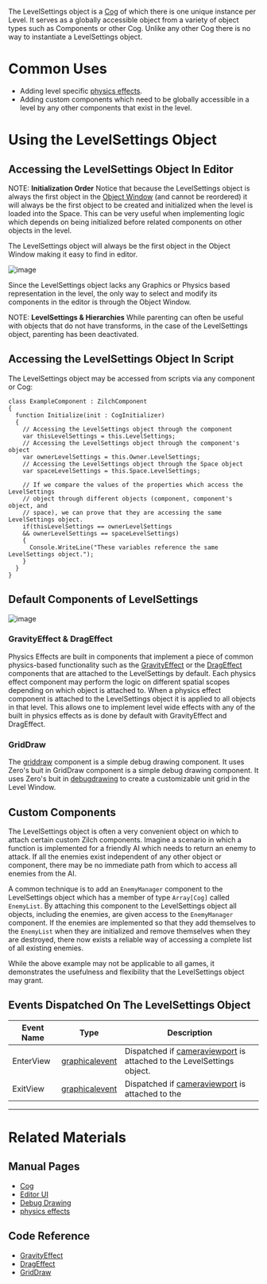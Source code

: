 The LevelSettings object is a [Cog](https://github.com/ArendDanielek/ZeroDocsTest/blob/master/zero_editor_documentation/zeromanual/architecture/cogs.markdown) of which there is one unique instance per Level. It serves as a globally accessible object from a variety of object types such as Components or other Cog. Unlike any other Cog there is no way to instantiate a LevelSettings object.

 # Common Uses
 - Adding level specific [physics effects](https://github.com/ArendDanielek/ZeroDocsTest/blob/master/zero_editor_documentation/zeromanual/physics/physicseffectsandregions.markdown).
 - Adding custom components which need to be globally accessible in a level by any other components that exist in the level.

 # Using the LevelSettings Object

 ## Accessing the LevelSettings Object In Editor

NOTE: **Initialization Order** Notice that because the LevelSettings object is always the first object in the [Object Window](https://github.com/ArendDanielek/ZeroDocsTest/blob/master/zero_editor_documentation/ZeroManual/Editor/EditorUI.markdown) (and cannot be reordered) it will always be the first object to be created and initialized when the level is loaded into the Space. This can be very useful when implementing logic which depends on being initialized before related components on other objects in the level.


The LevelSettings object will always be the first object in the Object Window making it easy to find in editor.



![image](https://media.githubusercontent.com/media/zeroengineteam/ZeroFiles/master/doc_files/46988.png)


Since the LevelSettings object lacks any Graphics or Physics based representation in the level, the only way to select and modify its components in the editor is through the Object Window.

NOTE: **LevelSettings & Hierarchies**  While parenting can often be useful with objects that do not have transforms, in the case of the LevelSettings object, parenting has been deactivated.

 ## Accessing the LevelSettings Object In Script
The LevelSettings object may be accessed from scripts via any component or Cog:

```name=LevelSettings Access Example, lang=csharp
class ExampleComponent : ZilchComponent
{
  function Initialize(init : CogInitializer)
  {
    // Accessing the LevelSettings object through the component
    var thisLevelSettings = this.LevelSettings;
    // Accessing the LevelSettings object through the component's object
    var ownerLevelSettings = this.Owner.LevelSettings;
    // Accessing the LevelSettings object through the Space object
    var spaceLevelSettings = this.Space.LevelSettings;

    // If we compare the values of the properties which access the LevelSettings
    // object through different objects (component, component's object, and 
    // space), we can prove that they are accessing the same LevelSettings object.
    if(thisLevelSettings == ownerLevelSettings
    && ownerLevelSettings == spaceLevelSettings)
    {
      Console.WriteLine("These variables reference the same LevelSettings object.");
    }
  }
}
```

 ## Default Components of LevelSettings


![image](https://media.githubusercontent.com/media/zeroengineteam/ZeroFiles/master/doc_files/46990.png)


 ### GravityEffect & DragEffect
Physics Effects are built in components that implement a piece of common physics-based functionality such as the [GravityEffect](https://github.com/ArendDanielek/ZeroDocsTest/blob/master/zero_editor_documentation/zeromanual/physics/physicseffectsandregions/forceeffect.markdown) or the [DragEffect](https://github.com/ArendDanielek/ZeroDocsTest/blob/master/code_reference/class_reference/DragEffect.markdown) components that are attached to the LevelSettings by default. Each physics effect component may perform the logic on different spatial scopes depending on which object is attached to. When a physics effect component is attached to the LevelSettings object it is applied to all objects in that level. This allows one to implement level wide effects with any of the built in physics effects as is done by default with GravityEffect and DragEffect.

 ### GridDraw
The [griddraw](https://github.com/ArendDanielek/ZeroDocsTest/blob/master/code_reference/class_reference/griddraw.markdown) component is a simple debug drawing component. It uses Zero's buit in GridDraw component is a simple debug drawing component. It uses Zero's buit in [debugdrawing](https://github.com/ArendDanielek/ZeroDocsTest/blob/master/zero_editor_documentation/zeromanual/scripting/debugdrawing.markdown) to create a customizable unit grid in the Level Window.

 ## Custom Components
The LevelSettings object is often a very convenient object on which to attach certain custom Zilch components. Imagine a scenario in which a function is implemented for a friendly AI which needs to return an enemy to attack. If all the enemies exist independent of any other object or component, there may be no immediate path from which to access all enemies from the AI.

A common technique is to add an `EnemyManager` component to the LevelSettings object which has a member of type `Array[Cog]` called `EnemyList`. By attaching this component to the LevelSettings object all objects, including the enemies, are given access to the `EnemyManager` component. If the enemies are implemented so that they add themselves to the `EnemyList` when they are initialized and remove themselves when they are destroyed, there now exists a reliable way of accessing a complete list of all existing enemies.

While the above example may not be applicable to all games, it demonstrates the usefulness and flexibility that the LevelSettings object may grant.

 ## Events Dispatched On The LevelSettings Object


| Event Name       | Type                                | Description                                                       |
|------------------|-------------------------------------|-------------------------------------------------------------------|
| EnterView        | [graphicalevent](https://github.com/ArendDanielek/ZeroDocsTest/blob/master/code_reference/class_reference/graphicalevent.markdown) | Dispatched if [cameraviewport](https://github.com/ArendDanielek/ZeroDocsTest/blob/master/code_reference/class_reference/cameraviewport.markdown) is attached to the LevelSettings object. |
| ExitView         | [graphicalevent](https://github.com/ArendDanielek/ZeroDocsTest/blob/master/code_reference/class_reference/graphicalevent.markdown) | Dispatched if [cameraviewport](https://github.com/ArendDanielek/ZeroDocsTest/blob/master/code_reference/class_reference/cameraviewport.markdown) is attached to the |

---

 # Related Materials
 ## Manual Pages
- [Cog](https://github.com/ArendDanielek/ZeroDocsTest/blob/master/zero_editor_documentation/zeromanual/architecture/cogs.markdown)
- [Editor UI](https://github.com/ArendDanielek/ZeroDocsTest/blob/master/zero_editor_documentation/ZeroManual/Editor/EditorUI.markdown)
- [Debug Drawing](https://github.com/ArendDanielek/ZeroDocsTest/blob/master/zero_editor_documentation/ZeroManual/Scripting/DebugDrawing.markdown)
- [physics effects](https://github.com/ArendDanielek/ZeroDocsTest/blob/master/zero_editor_documentation/zeromanual/physics/physicseffectsandregions.markdown)

 ## Code Reference
- [GravityEffect](https://github.com/ArendDanielek/ZeroDocsTest/blob/master/code_reference/class_reference/GravityEffect.markdown) 
- [DragEffect](https://github.com/ArendDanielek/ZeroDocsTest/blob/master/code_reference/class_reference/DragEffect.markdown) 
- [GridDraw](https://github.com/ArendDanielek/ZeroDocsTest/blob/master/code_reference/class_reference/GridDraw.markdown) 
 
  
  
  
  
  
  
  

 